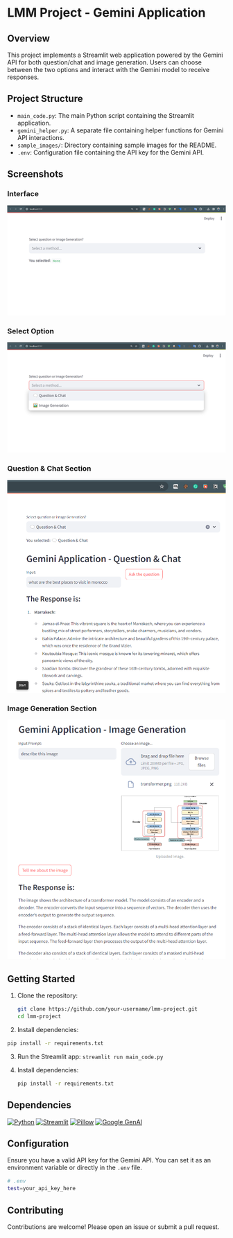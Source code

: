 # LMM Project - Gemini Application

## Overview
This project implements a Streamlit web application powered by the Gemini API for both question/chat and image generation. Users can choose between the two options and interact with the Gemini model to receive responses.

## Project Structure

- `main_code.py`: The main Python script containing the Streamlit application.
- `gemini_helper.py`: A separate file containing helper functions for Gemini API interactions.
- `sample_images/`: Directory containing sample images for the README.
- `.env`: Configuration file containing the API key for the Gemini API.

## Screenshots

### Interface
![Interface](images/interface.png)

### Select Option
![Select Option](images/select_option.png)

### Question & Chat Section
![Question & Chat](images/question_chat_demo.png)

### Image Generation Section
![Image Generation](images/image_generation_demo.png)

## Getting Started

1. Clone the repository:

   ```bash
   git clone https://github.com/your-username/lmm-project.git
   cd lmm-project
   ```

2. Install dependencies:
  ```bash
  pip install -r requirements.txt
  ```

3. Run the Streamlit app:   `streamlit run main_code.py`

4. Install dependencies:
   ```bash
   pip install -r requirements.txt
   ```

## Dependencies
[![Python](https://img.shields.io/badge/-Python-3776AB?style=for-the-badge&logo=python&logoColor=white&logoSize=2)](#)
[![Streamlit](https://img.shields.io/badge/-Streamlit-FF4B4B?style=for-the-badge&logo=streamlit&logoColor=white&logoSize=2)](#)
[![Pillow](https://img.shields.io/badge/-Pillow-8C8C8C?style=for-the-badge&logo=pillow&logoColor=white&logoSize=2)](#)
[![Google GenAI](https://img.shields.io/badge/-Google%20GenAI-4285F4?style=for-the-badge&logo=google&logoColor=white&logoSize=2)](#)

## Configuration
Ensure you have a valid API key for the Gemini API. You can set it as an environment variable or directly in the `.env` file.
  ```bash
  # .env
  test=your_api_key_here
  ```

## Contributing
Contributions are welcome! Please open an issue or submit a pull request.
